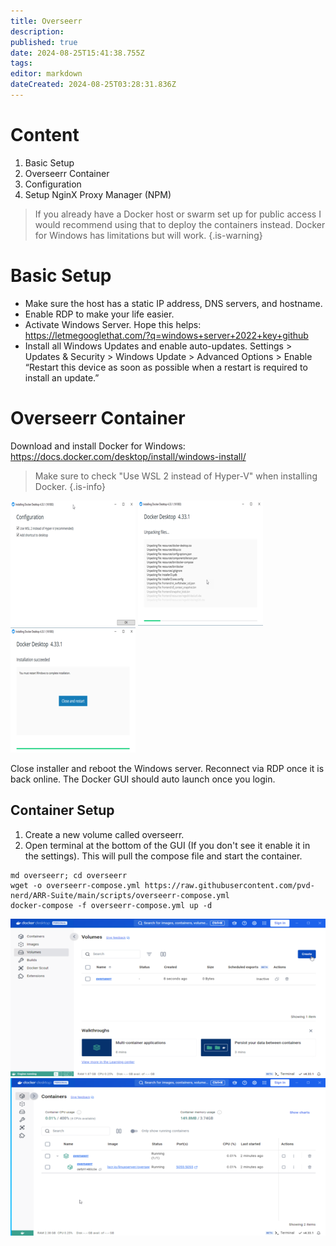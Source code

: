 ```yaml
---
title: Overseerr
description: 
published: true
date: 2024-08-25T15:41:38.755Z
tags: 
editor: markdown
dateCreated: 2024-08-25T03:28:31.836Z
---
```


# Content
1. Basic Setup
2. Overseerr Container
3. Configuration
4. Setup NginX Proxy Manager (NPM)

> If you already have a Docker host or swarm set up for public access I would recommend using that to deploy the containers instead. Docker for Windows has limitations but will work.
{.is-warning}

# Basic Setup
- Make sure the host has a static IP address, DNS servers, and hostname.
- Enable RDP to make your life easier.
- Activate Windows Server. Hope this helps: https://letmegooglethat.com/?q=windows+server+2022+key+github
- Install all Windows Updates and enable auto-updates. Settings > Updates & Security > Windows Update > Advanced Options > Enable “Restart this device as soon as possible when a restart is required to install an update.”

# Overseerr Container

Download and install Docker for Windows: https://docs.docker.com/desktop/install/windows-install/

>Make sure to check "Use WSL 2 instead of Hyper-V" when installing Docker.
{.is-info}

![docker-install-1.png](/assets/overseerr/docker-install-1.png) ![docker-install-2.png](/assets/overseerr/docker-install-2.png) ![docker-install-3.png](/assets/overseerr/docker-install-3.png)

Close installer and reboot the Windows server. Reconnect via RDP once it is back online. The Docker GUI should auto launch once you login. 

## Container Setup 
1. Create a new volume called overseerr.
2. Open terminal at the bottom of the GUI (If you don't see it enable it in the settings). This will pull the compose file and start the container.
```
md overseerr; cd overseerr
wget -o overseerr-compose.yml https://raw.githubusercontent.com/pvd-nerd/ARR-Suite/main/scripts/overseerr-compose.yml
docker-compose -f overseerr-compose.yml up -d
```

![docker-install-4.png](/assets/overseerr/docker-install-4.png) ![docker-install-5.png](/assets/overseerr/docker-install-5.png)



